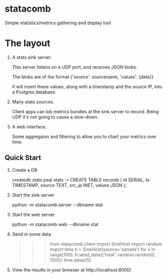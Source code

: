 # statacomb
Simple statistics/metrics gathering and display tool

# The layout


1. A stats sink server.

   This server listens on a UDP port, and receives JSON blobs.

   The blobs are of the format {'source': sourcename, 'values': {data}}

   It will insert these values, along with a timestamp and the source IP, into a Postgres database.

2. Many stats sources.

   Client apps can lob metrics bundles at the sink server to record.  Being UDP it's not going to cause a slow-down.

3. A web interface.

   Some aggregaion and filtering to allow you to chart your metrics over time.


## Quick Start

1. Create a DB

    createdb stats
    psql stats
    :> 
        CREATE TABLE records (
            id SERIAL,
            ts TIMESTAMP,
            source TEXT,
            src_ip INET,
            values JSON
        );

2. Start the sink server

    python -m statacomb.server --dbname stat

3. Start the web server

    python -m statacomb.web --dbname stat

4. Send in some data

    >>> from statacomb.client import SinkHost
    >>> import random
    >>> import time
    >>> h = SinkHost(source='sample')
    >>> for x in range(100):
    >>>    h.send_data({'total': random.randint(0, 100)})
    >>>    time.sleep(5)

5. View the results in your browser at http://localhost:8000/

